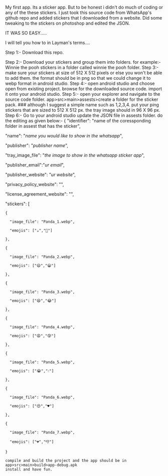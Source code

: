 My first app. Its a sticker app. But to be honest i didn't do much of coding or any of the these stickers. I just took this source code from WhatsApp's github repo and added stickers that I downloaded from a website. Did some tweaking to the stickers on photoshop and edited the JSON.

IT WAS SO EASY.....

I will tell you how to in Layman's terms....

Step 1:- Download this repo.

Step 2:- Download your stickers and group them into folders. for example:- Winnie the pooh stickers in a folder called winnie the pooh folder. Step 3:- make sure your stickers at size of 512 X 512 pixels or else you won't be able to add them. the format should be in png so that we could change it to webp format in android studio. Step 4:- open android studio and choose open from existing project. browse for the downloaded source code. import it onto your android studio. Step 5:- open your explorer and navigate to the source code folder. app>src>main>assests>create a folder for the sticker pack. ### although I suggest a simple name such as 1,2,3,4. put your ping stickers that are sized to 512 X 512 px. the tray image should in 96 X 96 px. Step 6:- Go to your android studio update the JSON file in assests folder. do the editing as given below:- { "identifier": "name of the coressponding folder in assest that has the sticker",

  "name": "*name you would like to show in the whatsapp*",
  
  "publisher": "*publisher name*",
  
  "tray_image_file": "*the image to show in the whatsapp sticker app*",
  
  "publisher_email":"*ur email*",
  
  "publisher_website": "*ur website*",
  
  "privacy_policy_website": "",
  
  "license_agreement_website": "",
  
  "stickers": [
  
    {
    
      "image_file": "Panda_1.webp",
      
      "emojis": ["☕","🙂"]
      
    },
    
    {
    
      "image_file": "Panda_2.webp",
      
      "emojis": ["😄","😀"]
      
    },
    
    {
    
      "image_file": "Panda_3.webp",
      
      "emojis": ["😆","😂"]
      
    },
    
    {
    
      "image_file": "Panda_4.webp",
      
      "emojis": ["😩","😰"]
      
    },
    
    {
    
      "image_file": "Panda_5.webp",
      
      "emojis": ["😭","💧"]
      
    },
    
    {
    
      "image_file": "Panda_6.webp",
      
      "emojis": ["😍","♥"]
      
    },
    
    {
    
      "image_file": "Panda_7.webp",
      
      "emojis": ["💔","👎"]
      
    }
    
    compile and build the project and the app should be in 
    app>src>main>build>app-debug.apk
    install and have fun.
